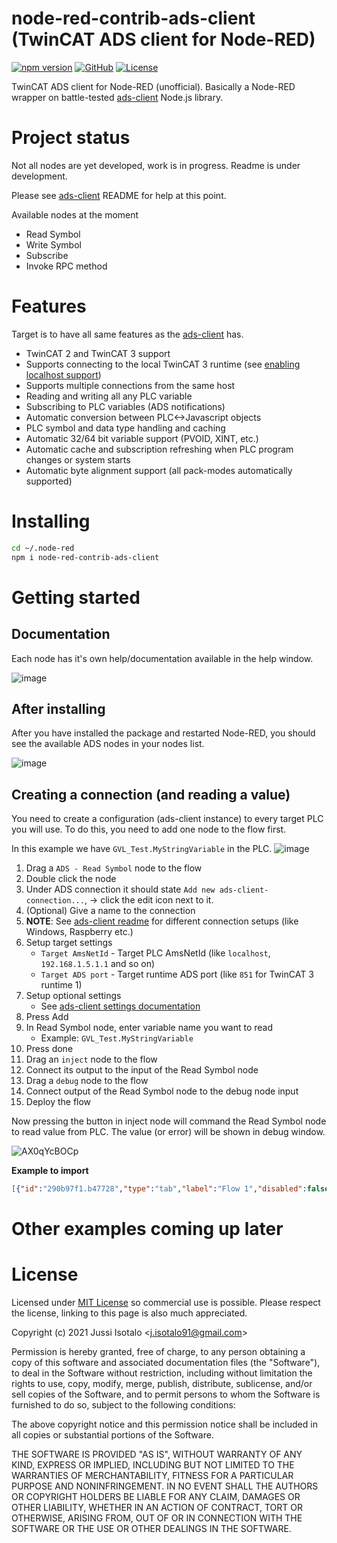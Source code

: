 # node-red-contrib-ads-client (TwinCAT ADS client for Node-RED)


[![npm version](https://img.shields.io/npm/v/node-red-contrib-ads-client)](https://www.npmjs.org/package/node-red-contrib-ads-client)
[![GitHub](https://img.shields.io/badge/View%20on-GitHub-brightgreen)](https://github.com/jisotalo/node-red-contrib-ads-client)
[![License](https://img.shields.io/github/license/jisotalo/ads-server)](https://choosealicense.com/licenses/mit/)

TwinCAT ADS client for Node-RED (unofficial). Basically a Node-RED wrapper on battle-tested [ads-client](https://github.com/jisotalo/ads-client) Node.js library.



# Project status

Not all nodes are yet developed, work is in progress. Readme is under development.

Please see [ads-client](https://github.com/jisotalo/ads-client) README for help at this point.

Available nodes at the moment
- Read Symbol
- Write Symbol
- Subscribe
- Invoke RPC method

# Features
Target is to have all same features as the [ads-client](https://github.com/jisotalo/ads-client) has.
- TwinCAT 2 and TwinCAT 3 support
- Supports connecting to the local TwinCAT 3 runtime (see [enabling localhost support](https://github.com/jisotalo/ads-client#localhost-support))
- Supports multiple connections from the same host
- Reading and writing all any PLC variable
- Subscribing to PLC variables (ADS notifications)
- Automatic conversion between PLC<->Javascript objects
- PLC symbol and data type handling and caching
- Automatic 32/64 bit variable support (PVOID, XINT, etc.)
- Automatic cache and subscription refreshing when PLC program changes or system starts
- Automatic byte alignment support (all pack-modes automatically supported) 

# Installing
```bash
cd ~/.node-red
npm i node-red-contrib-ads-client
```

# Getting started

## Documentation

Each node has it's own help/documentation available in the help window.

![image](https://user-images.githubusercontent.com/13457157/120095317-f9965480-c12d-11eb-85c4-87743f5218a4.png)

## After installing

After you have installed the package and restarted Node-RED, you should see the available ADS nodes in your nodes list.

![image](https://user-images.githubusercontent.com/13457157/120094639-33655c00-c12a-11eb-86b0-39a232a43011.png)


## Creating a connection (and reading a value)

You need to create a configuration (ads-client instance) to every target PLC you will use. To do this, you need to add one node to the flow first. 

In this example we have `GVL_Test.MyStringVariable` in the PLC.
![image](https://user-images.githubusercontent.com/13457157/120095366-54c84700-c12e-11eb-8a72-20be82c27f21.png)

1. Drag a `ADS - Read Symbol` node to the flow
2. Double click the node
3. Under ADS connection it should state `Add new ads-client-connection...`, -> click the edit  icon next to it.
4. (Optional) Give a name to the connection
5. **NOTE**: See [ads-client readme](https://github.com/jisotalo/ads-client) for different connection setups (like Windows, Raspberry etc.) 
6. Setup target settings
    - `Target AmsNetId` - Target PLC AmsNetId (like `localhost`, `192.168.1.5.1.1` and so on)
    - `Target ADS port` - Target runtime ADS port (like `851` for TwinCAT 3 runtime 1)
7. Setup optional settings
    - See [ads-client settings documentation](https://jisotalo.github.io/ads-client/global.html#Settings)
8. Press Add
9. In Read Symbol node, enter variable name you want to read
    - Example: `GVL_Test.MyStringVariable`
10. Press done
11. Drag an `inject` node to the flow
12. Connect its output to the input of the Read Symbol node
13. Drag a `debug` node to the flow
14. Connect output of the Read Symbol node to the debug node input
13. Deploy the flow

Now pressing the button in inject node will command the Read Symbol node to read value from PLC. The value (or error) will be shown in debug window.

![AX0qYcBOCp](https://user-images.githubusercontent.com/13457157/120095242-8856a180-c12d-11eb-8d0d-d9782a80ed4b.gif)

**Example to import**
```json
[{"id":"290b97f1.b47728","type":"tab","label":"Flow 1","disabled":false,"info":""},{"id":"3f5e8355.09cafc","type":"ads-client-read-symbol","z":"290b97f1.b47728","name":"","connection":"bbd41d0d.87aac","variableName":"GVL_Test.MyStringVariable","x":230,"y":120,"wires":[["48a7c812.ab1db8"]]},{"id":"8b366e5a.37926","type":"inject","z":"290b97f1.b47728","name":"","props":[{"p":"payload"},{"p":"topic","vt":"str"}],"repeat":"","crontab":"","once":false,"onceDelay":0.1,"topic":"","payload":"","payloadType":"date","x":130,"y":40,"wires":[["3f5e8355.09cafc"]]},{"id":"48a7c812.ab1db8","type":"debug","z":"290b97f1.b47728","name":"","active":true,"tosidebar":true,"console":false,"tostatus":false,"complete":"false","statusVal":"","statusType":"auto","x":200,"y":220,"wires":[]},{"id":"bbd41d0d.87aac","type":"ads-client-connection","name":"Local PLC","targetAmsNetId":"localhost","targetAdsPort":"851","objectifyEnumerations":true,"convertDatesToJavascript":true,"readAndCacheSymbols":false,"readAndCacheDataTypes":false,"disableSymbolVersionMonitoring":false,"routerTcpPort":"","routerAddress":"","localAddress":"","localTcpPort":"","localAmsNetId":"","localAdsPort":"","timeoutDelay":"","hideConsoleWarnings":false,"autoReconnect":true,"reconnectInterval":"","checkStateInterval":"","connectionDownDelay":"","allowHalfOpen":false,"disableBigInt":false}]
```

# Other examples coming up later

# License

Licensed under [MIT License](http://www.opensource.org/licenses/MIT) so commercial use is possible. Please respect the license, linking to this page is also much appreciated.

Copyright (c) 2021 Jussi Isotalo <<j.isotalo91@gmail.com>>

Permission is hereby granted, free of charge, to any person obtaining a copy
of this software and associated documentation files (the "Software"), to deal
in the Software without restriction, including without limitation the rights
to use, copy, modify, merge, publish, distribute, sublicense, and/or sell
copies of the Software, and to permit persons to whom the Software is
furnished to do so, subject to the following conditions:

The above copyright notice and this permission notice shall be included in all
copies or substantial portions of the Software.

THE SOFTWARE IS PROVIDED "AS IS", WITHOUT WARRANTY OF ANY KIND, EXPRESS OR
IMPLIED, INCLUDING BUT NOT LIMITED TO THE WARRANTIES OF MERCHANTABILITY,
FITNESS FOR A PARTICULAR PURPOSE AND NONINFRINGEMENT. IN NO EVENT SHALL THE
AUTHORS OR COPYRIGHT HOLDERS BE LIABLE FOR ANY CLAIM, DAMAGES OR OTHER
LIABILITY, WHETHER IN AN ACTION OF CONTRACT, TORT OR OTHERWISE, ARISING FROM,
OUT OF OR IN CONNECTION WITH THE SOFTWARE OR THE USE OR OTHER DEALINGS IN THE
SOFTWARE.
